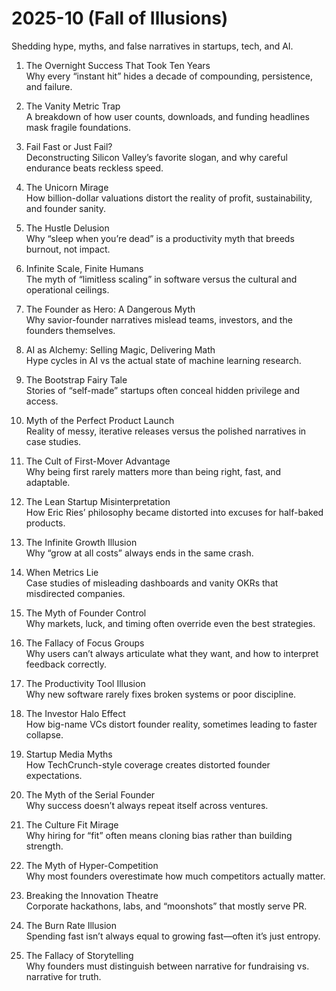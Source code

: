 # 2025-10 (Fall of Illusions)

Shedding hype, myths, and false narratives in startups, tech, and AI.

1. The Overnight Success That Took Ten Years  
   Why every “instant hit” hides a decade of compounding, persistence, and failure.  

2. The Vanity Metric Trap  
   A breakdown of how user counts, downloads, and funding headlines mask fragile foundations.  

3. Fail Fast or Just Fail?  
   Deconstructing Silicon Valley’s favorite slogan, and why careful endurance beats reckless speed.  

4. The Unicorn Mirage  
   How billion-dollar valuations distort the reality of profit, sustainability, and founder sanity.  

5. The Hustle Delusion  
   Why “sleep when you’re dead” is a productivity myth that breeds burnout, not impact.  

6. Infinite Scale, Finite Humans  
   The myth of “limitless scaling” in software versus the cultural and operational ceilings.  

7. The Founder as Hero: A Dangerous Myth  
   Why savior-founder narratives mislead teams, investors, and the founders themselves.  

8. AI as Alchemy: Selling Magic, Delivering Math  
   Hype cycles in AI vs the actual state of machine learning research.  

9. The Bootstrap Fairy Tale  
   Stories of “self-made” startups often conceal hidden privilege and access.  

10. Myth of the Perfect Product Launch  
    Reality of messy, iterative releases versus the polished narratives in case studies.  

11. The Cult of First-Mover Advantage  
    Why being first rarely matters more than being right, fast, and adaptable.  

12. The Lean Startup Misinterpretation  
    How Eric Ries’ philosophy became distorted into excuses for half-baked products.  

13. The Infinite Growth Illusion  
    Why “grow at all costs” always ends in the same crash.  

14. When Metrics Lie  
    Case studies of misleading dashboards and vanity OKRs that misdirected companies.  

15. The Myth of Founder Control  
    Why markets, luck, and timing often override even the best strategies.  

16. The Fallacy of Focus Groups  
    Why users can’t always articulate what they want, and how to interpret feedback correctly.  

17. The Productivity Tool Illusion  
    Why new software rarely fixes broken systems or poor discipline.  

18. The Investor Halo Effect  
    How big-name VCs distort founder reality, sometimes leading to faster collapse.  

19. Startup Media Myths  
    How TechCrunch-style coverage creates distorted founder expectations.  

20. The Myth of the Serial Founder  
    Why success doesn’t always repeat itself across ventures.  

21. The Culture Fit Mirage  
    Why hiring for “fit” often means cloning bias rather than building strength.  

22. The Myth of Hyper-Competition  
    Why most founders overestimate how much competitors actually matter.  

23. Breaking the Innovation Theatre  
    Corporate hackathons, labs, and “moonshots” that mostly serve PR.  

24. The Burn Rate Illusion  
    Spending fast isn’t always equal to growing fast—often it’s just entropy.  

25. The Fallacy of Storytelling  
    Why founders must distinguish between narrative for fundraising vs. narrative for truth.  